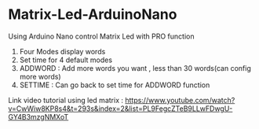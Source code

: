# Matrix-Led-ArduinoNano
Using Arduino Nano control Matrix Led with PRO function

1. Four Modes display words
1. Set time for 4 default modes
2. ADDWORD : Add more words you want , less than 30 words(can config more words)
3. SETTIME : Can go back to set time for ADDWORD function 

Link video tutorial using led matrix : https://www.youtube.com/watch?v=CwWiw8KP8s4&t=293s&index=2&list=PL9FegcZTeB9LLwFDwgU-GY4B3mzgNMXoT
